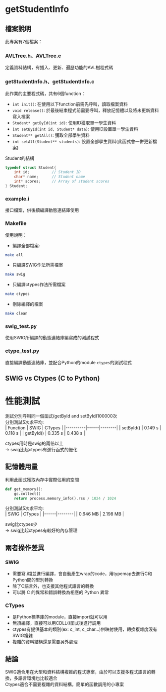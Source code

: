 # getStudentInfo

## 檔案說明
此專案有7個檔案：
### AVLTree.h、AVLTree.c
定義資料結構，有插入、更新、遍歷功能的AVL樹程式碼


### getStudentInfo.h、getStudentInfo.c
此作業的主要程式碼，共有6個function：
- `int init()`: 在使用以下function前需先呼叫，讀取檔案資料
- `void release()`: 於最後結束程式前需要呼叫，釋放記憶體以及將未更新資料寫入檔案
- `Student* getById(int id)`: 使用ID獲取單一學生資料
- `int setById(int id, Student* data)`: 使用ID設置單一學生資料
- `Student** getAll()`: 獲取全部學生資料
- `int setAll(Student** students)`: 設置全部學生資料(此函式會一併更新檔案)

Student的結構
```c
typedef struct Student{
    int id;          // Student ID
    char* name;      // Student name
    int* scores;     // Array of student scores
} Student;
```

### example.i
接口檔案，供後續編譯動態連結庫使用


### Makefile
使用說明：
- 編譯全部檔案:
```bash
make all
```

- 只編譯SWIG作法所需檔案
```bash
make swig
```

- 只編譯ctypes作法所需檔案
```bash
make ctypes
```
- 刪除編譯的檔案
```bash
make clean
```

### swig_test.py
使用SWIG所編譯的動態連結庫編寫成的測試程式


### ctype_test.py
直接編譯動態連結庫，並配合Python的module `ctypes`的測試程式

## SWIG vs Ctypes (C to Python)

# 性能測試
測試分別呼叫同一個函式(getById and setById)100000次  
分別測試5次求平均:   
| Function | SWIG | CTypes |
|----------|------|--------|
| setById() | 0.149 s | 0.118 s |
| getById() | 0.335 s | 0.438 s |


ctypes用時是swig的兩倍以上  
→ swig比起ctypes有進行函式的優化

## 記憶體用量

利用此函式獲取內存中實際佔用的空間	 

```python
def get_memory():
    gc.collect()
    return process.memory_info().rss / 1024 / 1024
```  
分別測試5次求平均:  
| SWIG | CTypes |
|------|--------|
| 0.646 MB | 2.198 MB |


swig比ctypes少  
→ swig比起ctypes有較好的內存管理

## 兩者操作差異

### SWIG
- 需要寫.i檔並進行編譯，會自動產生wrap的code，用typemap去進行C和Python間的型別轉換
- 除了C語言外，也支援其他程式語言的轉換
- 可以將 C 的異常和錯誤轉換為相應的 Python 異常

### CTypes
- 是Python標準庫的module，直接import就可以用
- 無須編譯，直接可以用CDLL()函式後進行調用
- ctypes有提供基本的類別(ex: c_int, c_char…)供映射使用，轉換複雜度沒有SWIG複雜
- 複雜的資料結構還是需要另外處理

## 結論
SWIG適合用在大型和資料結構複雜的程式專案，由於可以支援多程式語言的轉換，多語言環境也比較適合   
Ctypes適合不需要複雜的資料結構，簡單的函數調用的小專案




